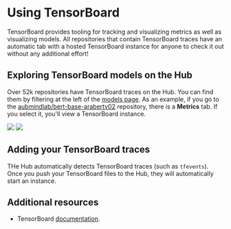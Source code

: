 # Using TensorBoard

TensorBoard provides tooling for tracking and visualizing metrics as well as visualizing models. All repositories that contain TensorBoard traces have an automatic tab with a hosted TensorBoard instance for anyone to check it out without any additional effort!

## Exploring TensorBoard models on the Hub

Over 52k repositories have TensorBoard traces on the Hub. You can find them by filtering at the left of the [models page](https://huggingface.co/models?filter=tensorboard). As an example, if you go to the [aubmindlab/bert-base-arabertv02](https://huggingface.co/aubmindlab/bert-base-arabertv02) repository, there is a **Metrics** tab. If you select it, you'll view a TensorBoard instance.

<div class="flex justify-center">
<img class="block dark:hidden" src="https://huggingface.co/datasets/huggingface/documentation-images/resolve/main/hub/libraries-tensorflow.png"/>
<img class="hidden dark:block" src="https://huggingface.co/datasets/huggingface/documentation-images/resolve/main/hub/libraries-tensorflow-dark.png"/>
</div>

## Adding your TensorBoard traces

THe Hub automatically detects TensorBoard traces (such as `tfevents`). Once you push your TensorBoard files to the Hub, they will automatically start an instance.


## Additional resources

* TensorBoard [documentation](https://www.tensorflow.org/tensorboard).